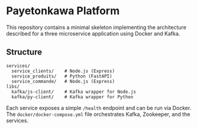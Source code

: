 # Payetonkawa Platform

This repository contains a minimal skeleton implementing the architecture described for a three microservice application using Docker and Kafka.

## Structure

```
services/
  service_clients/    # Node.js (Express)
  service_produits/   # Python (FastAPI)
  service_commande/   # Node.js (Express)
libs/
  kafka/js-client/    # Kafka wrapper for Node.js
  kafka/py-client/    # Kafka wrapper for Python
```

Each service exposes a simple `/health` endpoint and can be run via Docker. The `docker/docker-compose.yml` file orchestrates Kafka, Zookeeper, and the services.
